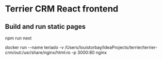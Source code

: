# Terrier CRM React frontend
## Build and run static pages
npm run next

docker run --name teriado -v /Users/louistorbay/IdeaProjects/terrier/terrier-crm/out:/usr/share/nginx/html:ro -p 3000:80 nginx
